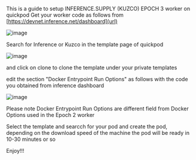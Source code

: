 This is a guide to setup INFERENCE.SUPPLY (KUZCO) EPOCH 3 worker on quickpod
Get your worker code as follows from [https://devnet.inference.net/dashboard](url)

![image](https://github.com/user-attachments/assets/2195faed-f0d1-491d-9e24-195514745846)

Search for Inference or Kuzco in the template page of quickpod

![image](https://github.com/user-attachments/assets/599b705e-2e56-41f9-acc9-b03e72acd3b9)

and click on clone to clone the template under your private templates

edit the section "Docker Entrypoint Run Options" as follows with the code you obtained from inference dashboard

![image](https://github.com/user-attachments/assets/8d52fcbc-084d-4521-a454-03ab28b744d6)

Please note Docker Entrypoint Run Options are different field from Docker Options used in the Epoch 2 worker

Select the template and searcch for your pod and create the pod, depending on the download speed of the machine the pod will be ready in 10-30 minutes or so

Enjoy!!!


